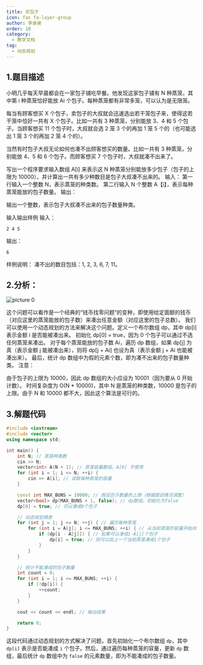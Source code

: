 ```yaml
---
title: 买包子
icon: fas fa-layer-group
author: 李承昊
order: 10
category:
  - 教学文档
tag:
  - 动态规划
---
```


## 1.题目描述

小明几乎每天早晨都会在一家包子铺吃早餐。他发现这家包子铺有 N 种蒸笼，其中第 i 种蒸笼恰好能放 Ai 个包子。每种蒸笼都有非常多笼，可以认为是无限笼。

每当有顾客想买 X 个包子，卖包子的大叔就会迅速选出若干笼包子来，使得这若干笼中恰好一共有 X 个包子。比如一共有 3 种蒸笼，分别能放 3、4 和 5 个包子。当顾客想买 11 个包子时，大叔就会选 2 笼 3 个的再加 1 笼 5 个的（也可能选出 1 笼 3 个的再加 2 笼 4 个的）。

当然有时包子大叔无论如何也凑不出顾客想买的数量。比如一共有 3 种蒸笼，分别能放 4、5 和 6 个包子。而顾客想买 7 个包子时，大叔就凑不出来了。

写出一个程序要求输入数组 A[i] 来表示这 N 种蒸笼分别能放多少包子（包子的上限为 10000），并计算出一共有多少种数目是包子大叔凑不出来的。
 输入：
第一行输入一个整数 N，表示蒸笼的种类数。
第二行输入 N 个整数 A【i】，表示每种蒸笼能放的包子数量。
 输出：

输出一个整数，表示包子大叔凑不出来的包子数量种类。

 输入输出样例
 输入：
```
2 4 5
```
输出：
```
6
```
样例说明：
凑不出的数目包括：1, 2, 3, 6, 7, 11。


## 2.分析：

![picture 0](https://oss.docs.z-xin.net/32677369b4799387a72a41b93cb1dee6a3405b8add2b66bc23c7d3bc50e42760.png)  


这个问题可以看作是一个经典的“钱币找零问题”的变种，即使用给定面额的钱币（对应这里的蒸笼能放的包子数）来凑出任意金额（对应这里的包子总数）。
我们可以使用一个动态规划的方法来解决这个问题。定义一个布尔数组 dp，其中 dp[i] 表示金额 i 是否能被凑出来。
初始化 dp[0] = true，因为 0 个包子可以通过不选任何蒸笼来凑出。
对于每个蒸笼能放的包子数 Ai，遍历 dp 数组，如果 dp[j] 为真（表示金额 j 能被凑出来），则将 dp[j + Ai] 也设为真（表示金额 j + Ai 也能被凑出来）。
最后，统计 dp 数组中为假的元素个数，即为凑不出来的包子数量种类。
注意：

由于包子的上限为 10000，因此 dp 数组的大小应设为 10001（因为要从 0 开始计数）。
时间复杂度为 O(N * 10000)，其中 N 是蒸笼的种类数，10000 是包子的上限。由于 N 和 10000 都不大，因此这个算法是可行的。

## 3.解题代码

```cpp
#include <iostream>
#include <vector>
using namespace std;

int main() {
    int N; // 蒸笼种类数
    cin >> N;
    vector<int> A(N + 1); // 蒸笼容量数组，A[0] 不使用
    for (int i = 1; i <= N; ++i) {
        cin >> A[i]; // 读取每种蒸笼的容量
    }

    const int MAX_BUNS = 10000; // 假设包子数量的上限（根据题目情况调整）
    vector<bool> dp(MAX_BUNS + 1, false); // dp数组，初始化为false
    dp[0] = true; // 可以凑成0个包子

    // 动态规划填表
    for (int j = 1; j <= N; ++j) { // 遍历每种蒸笼
        for (int i = A[j]; i <= MAX_BUNS; ++i) { // 从当前蒸笼的容量开始向上遍历
            if (dp[i - A[j]]) { // 如果可以凑成i-A[j]个包子
                dp[i] = true; // 则可以加上一个当前蒸笼凑成i个包子
            }
        }
    }

    // 统计不能凑成的包子数量
    int count = 0;
    for (int i = 1; i <= MAX_BUNS; ++i) {
        if (!dp[i]) {
            ++count;
        }
    }

    cout << count << endl; // 输出结果

    return 0;
}
```

这段代码通过动态规划的方式解决了问题，首先初始化一个布尔数组 `dp`，其中 `dp[i]` 表示是否能凑成 `i` 个包子。然后，通过遍历每种蒸笼的容量，更新 `dp` 数组，最后统计 `dp` 数组中为 `false` 的元素数量，即为不能凑成的包子数量。